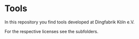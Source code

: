 # Tools

In this repository you find tools developed at Dingfabrik Köln e.V.

For the respective licenses see the subfolders.
